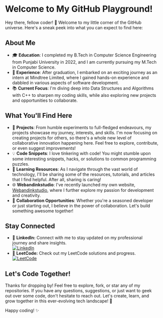 # Welcome to My GitHub Playground!

Hey there, fellow coder! 👋 Welcome to my little corner of the GitHub universe. Here's a sneak peek into what you can expect to find here:

## About Me

- 🎓 **Education**: I completed my B.Tech in Computer Science Engineering from Punjabi University in 2022, and I am currently pursuing my M.Tech in Computer Science.
- 💼 **Experience**: After graduation, I embarked on an exciting journey as an intern at Mindtree Limited, where I gained hands-on experience and dabbled in various aspects of software development.
- 📚 **Current Focus**: I'm diving deep into Data Structures and Algorithms with C++ to sharpen my coding skills, while also exploring new projects and opportunities to collaborate.

## What You'll Find Here

- 🚀 **Projects**: From humble experiments to full-fledged endeavours, my projects showcase my journey, interests, and skills. I'm now focusing on creating projects for others, so there's a whole new level of collaborative innovation happening here. Feel free to explore, contribute, or even suggest improvements!
- 💡 **Code Snippets**: I love tinkering with code! You might stumble upon some interesting snippets, hacks, or solutions to common programming puzzles.
- 📝 **Learning Resources**: As I navigate through the vast world of technology, I'll be sharing some of the resources, tutorials, and articles that I find helpful. After all, sharing is caring!
- 🌐 **Webandinkstudio**: I've recently launched my own website, [Webandinkstudio](https://webandinkstudio.com), where I further explore my passion for development and creativity.
- 🎉 **Collaboration Opportunities**: Whether you're a seasoned developer or just starting out, I believe in the power of collaboration. Let's build something awesome together!

## Stay Connected

- 🔗 **LinkedIn:** Connect with me to stay updated on my professional journey and share insights.  
  [![LinkedIn](https://img.shields.io/badge/LinkedIn-Profile-blue?style=for-the-badge&logo=linkedin)](https://www.linkedin.com/in/pardeepkhatri/)
- 🧠 **LeetCode:** Check out my LeetCode solutions and progress.  
  [![LeetCode](https://img.shields.io/badge/LeetCode-Profile-orange?style=for-the-badge&logo=leetcode)](https://leetcode.com/PardeepKhatri/)

## Let's Code Together!

Thanks for dropping by! Feel free to explore, fork, or star any of my repositories. If you have any questions, suggestions, or just want to geek out over some code, don't hesitate to reach out. Let's create, learn, and grow together in this ever-evolving tech landscape! 🚀

Happy coding! ✨
